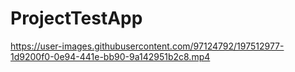 # ProjectTestApp

https://user-images.githubusercontent.com/97124792/197512977-1d9200f0-0e94-441e-bb90-9a142951b2c8.mp4
